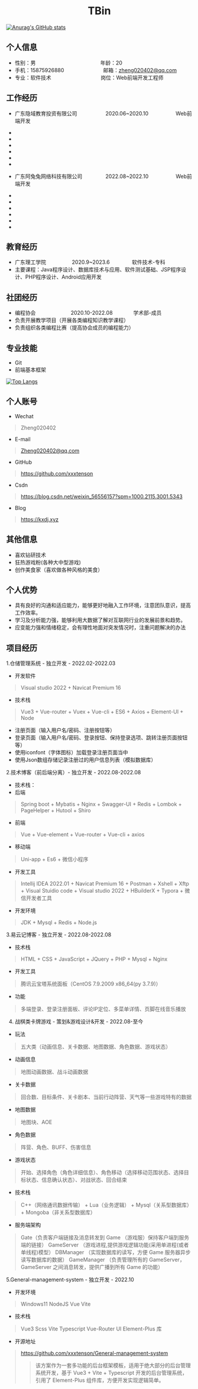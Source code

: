  <center>
     <h1>TBin</h1>
 </center>
 
 [![Anurag's GitHub stats](https://github-readme-stats.vercel.app/api?username=xxxtenson)](https://github.com/anuraghazra/github-readme-stats)
 
 
 ## 个人信息
 
 * 性别：男&emsp;&emsp;&emsp;&emsp;&emsp;&emsp;&emsp;&emsp;&emsp;&emsp;&emsp;&emsp;&ensp;年龄：20
 * 手机：15875926880 &ensp;&emsp;&emsp;&emsp;&emsp;&emsp;&emsp;&ensp;  邮箱：zheng020402@qq.com
 * 专业：软件技术  &emsp;&emsp;&emsp;&emsp;&emsp;&emsp;&emsp;&emsp;&emsp;  岗位：Web前端开发工程师

## 工作经历

* 广东隐域教育投资有限公司&emsp;&emsp;&emsp;&emsp;&emsp;&ensp;2020.06~2020.10&emsp;&emsp;&emsp;&emsp;&emsp; Web前端开发
* 
*
*
*
*
*

* 广东阿兔兔网络科技有限公司&emsp;&emsp;&emsp;&emsp;&ensp;2022.08~2022.10&emsp;&emsp;&emsp;&emsp;&emsp; Web前端开发
* 
*
*
*
*
*

## 教育经历

* 广东理工学院&emsp;&emsp;&emsp;&emsp;&emsp;2020.9~2023.6&emsp;&emsp;&emsp;&emsp; 软件技术-专科
* 主要课程：Java程序设计、数据库技术与应用、软件测试基础、JSP程序设计、PHP程序设计、Android应用开发

## 社团经历

* 编程协会 &ensp;&emsp;&emsp;&emsp;&emsp;&emsp;&emsp;2020.10-2022.08&emsp;&emsp;&emsp;&emsp;学术部-成员
* 负责开展教学项目（开展各类编程知识教学课程）
* 负责组织各类编程比赛（提高协会成员的编程能力）

## 专业技能

* Git
* 前端基本框架

[![Top Langs](https://github-readme-stats.vercel.app/api/top-langs/?username=xxxtenson)](https://github.com/Cxxxtenson/github-readme-stats)

## 个人账号

* Wechat
> Zheng020402
* E-mail
> Zheng020402@qq.com
* GitHub
> https://github.com/xxxtenson
* Csdn
> https://blog.csdn.net/weixin_56556157?spm=1000.2115.3001.5343
* Blog
> https://kxdj.xyz

## 其他信息

* 喜欢钻研技术
* 狂热游戏粉(各种大中型游戏)
* 创作美食家（喜欢做各种风格的美食）

## 个人优势

* 具有良好的沟通和适应能力，能够更好地融入工作环境，注意团队意识，提高工作效率。
* 学习及分析能力强，能够利用大数据了解对互联网行业的发展前景和趋势。
* 应变能力强和情绪稳定，会有理性地面对突发情况时，注重问题解决的办法

## 项目经历

1.仓储管理系统 - 独立开发 - 2022.02-2022.03

* 开发软件
> Visual studio 2022 + Navicat Premium 16
* 技术栈
> Vue3 + Vue-router + Vuex + Vue-cli + ES6 + Axios + Element-UI + Node
* 注册页面（输入用户名/密码、注册按钮等）
* 登录页面（输入用户名/密码、登录按钮、保持登录选项、跳转注册页面按钮等）
* 使用iconfont（字体图标）加载登录注册页面当中
* 使用Json数组存储记录注册过的用户信息列表（模拟数据库）

2.技术博客（前后端分离）- 独立开发 - 2022.08-2022.08

* 技术栈：
* 后端
> Spring boot + Mybatis + Nginx + Swagger-UI + Redis + Lombok + PageHelper + Hutool + Shiro
* 前端
> Vue + Vue-element + Vue-router + Vue-cli + axios
* 移动端
> Uni-app + Es6 + 微信小程序
* 开发工具
> Intellij IDEA 2022.01 + Navicat Premium 16 + Postman + Xshell + Xftp + Visual Stuidio code + Visual studio 2022 + HBuilderX + Typora + 微信开发者工具
* 开发环境
> JDK + Mysql + Redis + Node.js

3.易云记博客 - 独立开发 - 2022.08-2022.08

* 技术栈
> HTML + CSS + JavaScript + JQuery + PHP + Mysql + Nginx
* 开发工具
> 腾讯云宝塔系统面板（CentOS 7.9.2009 x86_64(py 3.7.9)）
* 功能
> 多端登录、登录注册面板、评论IP定位、多菜单详情、页脚在线音乐播放

4. 战棋类卡牌游戏 - 策划&游戏设计&开发 - 2022.08-至今

* 玩法
> 五大类（动画信息、关卡数据、地图数据、角色数据、游戏状态）
* 动画信息
> 地图动画数据、战斗动画数据
* 关卡数据
> 回合数、目标条件、关卡剧本、当前行动阵营、天气等一些游戏特有的数据
* 地图数据
> 地图块、AOE
* 角色数据
> 阵营、角色、BUFF、伤害信息
* 游戏状态
> 开始、选择角色（角色详细信息）、角色移动（选择移动范围状态、选择目标状态、信息确认状态）、对战状态、回合结束
* 技术栈
> C++（网络通讯数据传输） + Lua（业务逻辑） + Mysql（关系型数据库） + Mongoba（非关系型数据库）
* 服务端架构
> Gate（负责客户端链接及消息转发到 Game （游戏服）保持客户端到服务端的链接）
> GameServer （游戏进程,提供游戏逻辑功能(采用单进程(或者单线程)模型）
> DBManager （实现数据库的读写，方便 Game 服务器异步读写数据库的数据）
> GameManager （负责管理所有的 GameServer，GameServer 之间消息转发，提供广播到所有 Game 的功能）

5.General-management-system - 独立开发 - 2022.10

* 开发环境
> Windows11 NodeJS Vue Vite
* 技术栈
> Vue3 Scss Vite Typescript Vue-Router
> UI Element-Plus 库
* 开源地址
> https://github.com/xxxtenson/General-management-system
>> 该方案作为一套多功能的后台框架模板，适用于绝大部分的后台管理系统开发，基于 Vue3 + Vite + Typescript 开发的后台管理系统，引用了 Element-Plus 组件库，方便开发实现逻辑简单。
